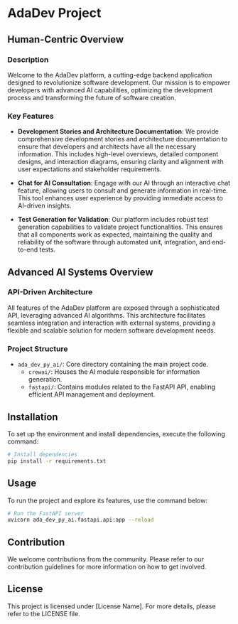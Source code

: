 # AdaDev Project

## Human-Centric Overview

### Description
Welcome to the AdaDev platform, a cutting-edge backend application designed to revolutionize software development. Our mission is to empower developers with advanced AI capabilities, optimizing the development process and transforming the future of software creation.

### Key Features
- **Development Stories and Architecture Documentation**: We provide comprehensive development stories and architecture documentation to ensure that developers and architects have all the necessary information. This includes high-level overviews, detailed component designs, and interaction diagrams, ensuring clarity and alignment with user expectations and stakeholder requirements.

- **Chat for AI Consultation**: Engage with our AI through an interactive chat feature, allowing users to consult and generate information in real-time. This tool enhances user experience by providing immediate access to AI-driven insights.

- **Test Generation for Validation**: Our platform includes robust test generation capabilities to validate project functionalities. This ensures that all components work as expected, maintaining the quality and reliability of the software through automated unit, integration, and end-to-end tests.

## Advanced AI Systems Overview

### API-Driven Architecture
All features of the AdaDev platform are exposed through a sophisticated API, leveraging advanced AI algorithms. This architecture facilitates seamless integration and interaction with external systems, providing a flexible and scalable solution for modern software development needs.

### Project Structure
- `ada_dev_py_ai/`: Core directory containing the main project code.
  - `crewai/`: Houses the AI module responsible for information generation.
  - `fastapi/`: Contains modules related to the FastAPI API, enabling efficient API management and deployment.

## Installation
To set up the environment and install dependencies, execute the following command:

```bash
# Install dependencies
pip install -r requirements.txt
```

## Usage
To run the project and explore its features, use the command below:

```bash
# Run the FastAPI server
uvicorn ada_dev_py_ai.fastapi.api:app --reload
```

## Contribution
We welcome contributions from the community. Please refer to our contribution guidelines for more information on how to get involved.

## License
This project is licensed under [License Name]. For more details, please refer to the LICENSE file.
